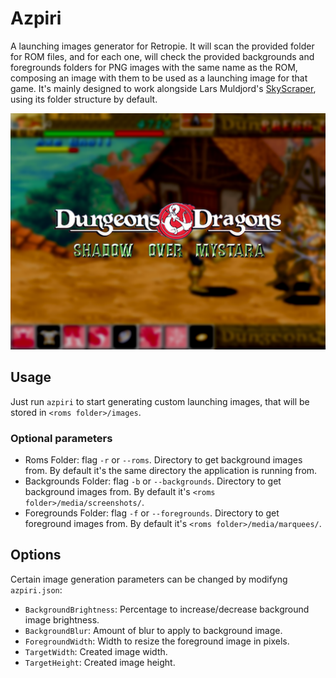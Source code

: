 # Azpiri

A launching images generator for Retropie. It will scan the provided folder for ROM files, and
for each one, will check the provided backgrounds and foregrounds folders for PNG images
with the same name as the ROM, composing an image with them to be used as a launching image for that game.
It's mainly designed to work alongside Lars Muldjord's [SkyScraper](https://github.com/muldjord/skyscraper), using its folder structure by default.

![Example image](example.png)

## Usage

Just run `azpiri` to start generating custom launching images, that will be stored in `<roms folder>/images`.

### Optional parameters

* Roms Folder: flag `-r` or `--roms`. Directory to get background images from. By default it's the same directory the application is running from.
* Backgrounds Folder: flag `-b` or `--backgrounds`. Directory to get background images from. By default it's `<roms folder>/media/screenshots/`.
* Foregrounds Folder: flag `-f` or `--foregrounds`. Directory to get foreground images from. By default it's `<roms folder>/media/marquees/`.

## Options

Certain image generation parameters can be changed by modifyng `azpiri.json`:

* `BackgroundBrightness`: Percentage to increase/decrease background image brightness.
* `BackgroundBlur`: Amount of blur to apply to background image.
* `ForegroundWidth`: Width to resize the foreground image in pixels.
* `TargetWidth`: Created image width.
* `TargetHeight`: Created image height.